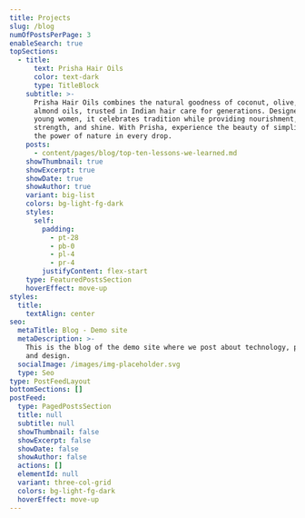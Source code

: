 ```yaml
---
title: Projects
slug: /blog
numOfPostsPerPage: 3
enableSearch: true
topSections:
  - title:
      text: Prisha Hair Oils
      color: text-dark
      type: TitleBlock
    subtitle: >-
      Prisha Hair Oils combines the natural goodness of coconut, olive, and
      almond oils, trusted in Indian hair care for generations. Designed for
      young women, it celebrates tradition while providing nourishment,
      strength, and shine. With Prisha, experience the beauty of simplicity and
      the power of nature in every drop.
    posts:
      - content/pages/blog/top-ten-lessons-we-learned.md
    showThumbnail: true
    showExcerpt: true
    showDate: true
    showAuthor: true
    variant: big-list
    colors: bg-light-fg-dark
    styles:
      self:
        padding:
          - pt-28
          - pb-0
          - pl-4
          - pr-4
        justifyContent: flex-start
    type: FeaturedPostsSection
    hoverEffect: move-up
styles:
  title:
    textAlign: center
seo:
  metaTitle: Blog - Demo site
  metaDescription: >-
    This is the blog of the demo site where we post about technology, product,
    and design.
  socialImage: /images/img-placeholder.svg
  type: Seo
type: PostFeedLayout
bottomSections: []
postFeed:
  type: PagedPostsSection
  title: null
  subtitle: null
  showThumbnail: false
  showExcerpt: false
  showDate: false
  showAuthor: false
  actions: []
  elementId: null
  variant: three-col-grid
  colors: bg-light-fg-dark
  hoverEffect: move-up
---
```

